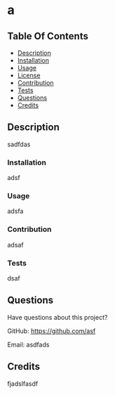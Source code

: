 # a
  
  
  ## Table Of Contents
  * [Description](#description)
  * [Installation](#installation)
  * [Usage](#usage)
  * [License](#license)
  * [Contribution](#contribution)
  * [Tests](#tests)
  * [Questions](#questions)
  * [Credits](#credits)
  
  ## Description 
  sadfdas
  
  ### Installation
  adsf
  
  ### Usage
  adsfa
  
  
  

### Contribution
adsaf

### Tests
dsaf

## Questions
Have questions about this project? <br>

GitHub: https://github.com/asf <br>

Email: asdfads <br>

## Credits
fjadslfasdf
